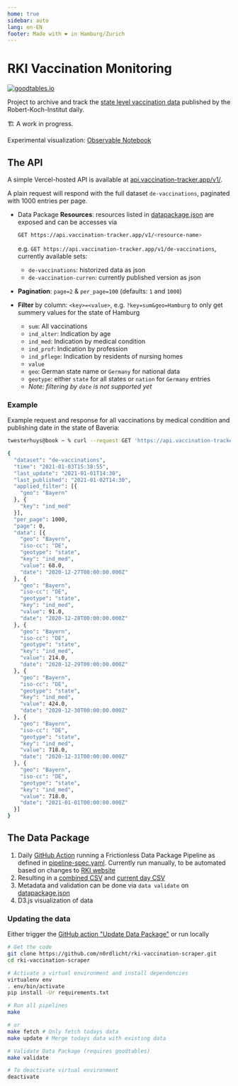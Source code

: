 ```yaml
---
home: true
sidebar: auto
lang: en-EN
footer: Made with ❤️ in Hamburg/Zurich
---
```


<ToggleDarkMode/>

# RKI Vaccination Monitoring

[![goodtables.io](https://goodtables.io/badge/github/n0rdlicht/rki-vaccination-scraper.svg)](https://goodtables.io/github/n0rdlicht/rki-vaccination-scraper)

Project to archive and track the [state level vaccination data](https://www.rki.de/DE/Content/InfAZ/N/Neuartiges_Coronavirus/Daten/Impfquoten-Tab.html) published by the Robert-Koch-Institut daily.

🏗️ A work in progress.

Experimental visualization: [Observable Notebook](https://observablehq.com/@n0rdlicht/vaccination-tracker-germany)

## The API

A simple Vercel-hosted API is available at [api.vaccination-tracker.app/v1/](https://api.vaccination-tracker.app/v1).

A plain request will respond with the full dataset `de-vaccinations`, paginated with 1000 entries per page.

- Data Package **Resources**: resources listed in [datapackage.json](datapackage.json) are exposed and can be accesses via

    ```sh
    GET https://api.vaccination-tracker.app/v1/<resource-name>
    ```
    e.g. `GET https://api.vaccination-tracker.app/v1/de-vaccinations`, currently available sets:
    - `de-vaccinations`: historized data as json
    - `de-vaccination-curren`: currently published version as json
- **Pagination**: `page=2` & `per_page=100` (defaults: `1` and `1000`)
- **Filter** by column: `<key>=<value>`, e.g. `?key=sum&geo=Hamburg` to only get summery values for the state of Hamburg
    - `sum`: All vaccinations
    - `ind_alter`: Indication by age
    - `ind_med`: Indication by medical condition
    - `ind_prof`: Indication by profession
    - `ind_pflege`: Indication by residents of nursing homes
    - `value`
    - `geo`: German state name or `Germany` for national data
    - `geotype`: either `state` for all states or `nation` for `Germany` entries
    - *Note: filtering by `date` is not supported yet*

### Example

Example request and response for all vaccinations by medical condition and publishing date in the state of Baveria:

```sh
twesterhuys@book ~ % curl --request GET 'https://api.vaccination-tracker.app/?key=ind_med&geo=Bayern'

{
  "dataset": "de-vaccinations",
  "time": "2021-01-03T15:38:55",
  "last_update": "2021-01-01T14:30",
  "last_published": "2021-01-02T14:30",
  "applied_filter": [{
    "geo": "Bayern"
  }, {
    "key": "ind_med"
  }],
  "per_page": 1000,
  "page": 0,
  "data": [{
    "geo": "Bayern",
    "iso-cc": "DE",
    "geotype": "state",
    "key": "ind_med",
    "value": 68.0,
    "date": "2020-12-27T00:00:00.000Z"
  }, {
    "geo": "Bayern",
    "iso-cc": "DE",
    "geotype": "state",
    "key": "ind_med",
    "value": 91.0,
    "date": "2020-12-28T00:00:00.000Z"
  }, {
    "geo": "Bayern",
    "iso-cc": "DE",
    "geotype": "state",
    "key": "ind_med",
    "value": 214.0,
    "date": "2020-12-29T00:00:00.000Z"
  }, {
    "geo": "Bayern",
    "iso-cc": "DE",
    "geotype": "state",
    "key": "ind_med",
    "value": 424.0,
    "date": "2020-12-30T00:00:00.000Z"
  }, {
    "geo": "Bayern",
    "iso-cc": "DE",
    "geotype": "state",
    "key": "ind_med",
    "value": 718.0,
    "date": "2020-12-31T00:00:00.000Z"
  }, {
    "geo": "Bayern",
    "iso-cc": "DE",
    "geotype": "state",
    "key": "ind_med",
    "value": 718.0,
    "date": "2021-01-01T00:00:00.000Z"
  }]
}
```

## The Data Package

1. Daily [GitHub Action](.github/workflows/main.yml) running a Frictionless Data Package Pipeline as defined in [pipeline-spec.yaml](pipeline-spec.yaml). Currently run manually, to be automated based on changes to [RKI website](https://www.rki.de/DE/Content/InfAZ/N/Neuartiges_Coronavirus/Daten/Impfquoten-Tab.html)
1. Resulting in a [combined CSV](data/de-vaccinations.csv) and [current day CSV](data/de-vaccinations-current.csv)
1. Metadata and validation can be done via `data validate` on [datapackage.json](datapackage.json)
1. D3.js visualization of data

### Updating the data

Either trigger the [GitHub action "Update Data Package"](https://github.com/n0rdlicht/rki-vaccination-scraper/actions) or run locally

```sh
# Get the code
git clone https://github.com/n0rdlicht/rki-vaccination-scraper.git
cd rki-vaccination-scraper

# Activate a virtual environment and install dependencies
virtualenv env
. env/bin/activate
pip install -Ur requirements.txt

# Run all pipelines
make

# or
make fetch # Only fetch todays data
make update # Merge todays data with existing data

# Validate Data Package (requires goodtables)
make validate

# To deactivate virtual environment
deactivate
```